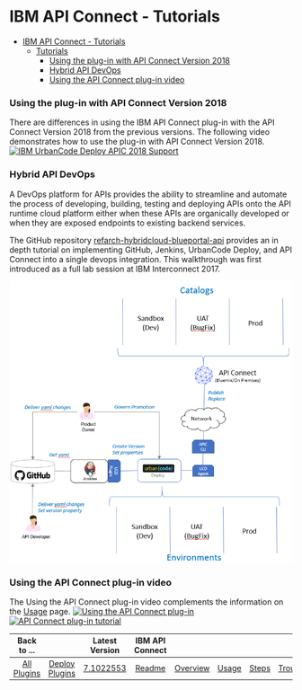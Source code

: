 
# IBM API Connect - Tutorials

- [IBM API Connect - Tutorials](#ibm-api-connect---tutorials)
  - [Tutorials](#tutorials)
    - [Using the plug-in with API Connect Version 2018](#using-the-plug-in-with-api-connect-version-2018)
    - [Hybrid API DevOps](#hybrid-api-devops)
    - [Using the API Connect plug-in video](#using-the-api-connect-plug-in-video)

### Using the plug-in with API Connect Version 2018

There are differences in using the IBM API Connect plug-in with the API Connect Version 2018 from the previous versions. The following video demonstrates how to use the plug-in with API Connect Version 2018.
[![IBM UrbanCode Deploy APIC 2018 Support](https://www.youtube.com/embed/9cRXjnsAV6w)](https://www.youtube.com/embed/9cRXjnsAV6w "IBM UrbanCode Deploy APIC 2018 Support")

### Hybrid API DevOps

A DevOps platform for APIs provides the ability to streamline and automate the process of developing, building, testing and deploying APIs onto the API runtime cloud platform either when these APIs are organically developed or when they are exposed endpoints to existing backend services.

The GitHub repository [refarch-hybridcloud-blueportal-api](https://github.com/ibm-cloud-architecture/refarch-hybridcloud-blueportal-api) provides an in depth tutorial on implementing GitHub, Jenkins, UrbanCode Deploy, and API Connect into a single devops integration. This walkthrough was first introduced as a full lab session at IBM Interconnect 2017.

[![](media/deployment_sample.png)](media/deployment_sample.png)

### Using the API Connect plug-in video

The Using the API Connect plug-in video complements the information on the [Usage](usage.md) page.
[![Using the API Connect plug-in](https://www.youtube.com/embed/JtJYFszcGs4)](https://www.youtube.com/embed/JtJYFszcGs4 "Using the API Connect plug-in")
[![API Connect plug-in tutorial](https://www.youtube.com/watch?v=wqoPHkxCNSY)](https://www.youtube.com/watch?v=wqoPHkxCNSY "API Connect plug-in Tutorial")

|Back to ...||Latest Version|IBM API Connect ||||||
| :---: | :---: | :---: | :---: | :---: | :---: | :---: | :---: | :---: |
|[All Plugins](../../index.md)|[Deploy Plugins](../README.md)|[7.1022553](https://raw.githubusercontent.com/UrbanCode/IBM-UCD-PLUGINS/main/files/apiconnect/apiconnect-7.1022553.zip)|[Readme](README.md)|[Overview](overview.md)|[Usage](usage.md)|[Steps](steps.md)|[Troubleshooting](troubleshooting.md)|[Downloads](downloads.md)|
